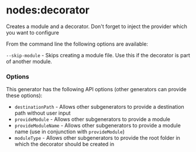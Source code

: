 # nodes:decorator

Creates a module and a decorator. Don't forget to inject the provider which you want to configure

From the command line the following options are available:

`--skip-module` - Skips creating a module file. Use this if the decorator is part of another module.

### Options

This generator has the following API options (other generators can provide these options):

* `destinationPath` - Allows other subgenerators to provide a destination path without user input
* `provideModule` - Allows other subgenerators to provide a module
* `provideModuleName` - Allows other subgenerators to provide a module name (use in conjunction with `provideModule`)
* `moduleType` - Allows other subgenerators to provide the root folder in which the decorator should be created in